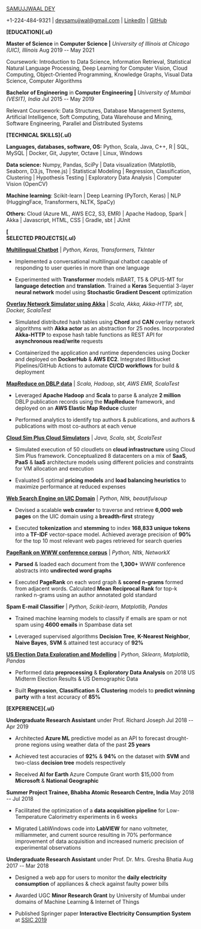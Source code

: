 [SAMUJJWAAL DEY](https://samujjwaal.me)

+1-224-484-9321 \| <deysamujjwal@gmail.com> \| [LinkedIn](https://www.linkedin.com/in/samujjwaal/) \| [GitHub](https://github.com/samujjwaal?tab=repositories)

**[EDUCATION]{.ul}**

**Master of Science** in **Computer Science \|** *University of Illinois at Chicago (UIC), Illinois* Aug 2019 -- May 2021

Coursework: Introduction to Data Science, Information Retrieval, Statistical Natural Language Processing, Deep Learning for Computer Vision, Cloud Computing, Object-Oriented Programming, Knowledge Graphs, Visual Data Science, Computer Algorithms

**Bachelor of Engineering** in **Computer Engineering \|** *University of Mumbai (VESIT), India* Jul 2015 -- May 2019

Relevant Coursework: Data Structures, Database Management Systems, Artificial Intelligence, Soft Computing, Data Warehouse and Mining, Software Engineering, Parallel and Distributed Systems

**[TECHNICAL SKILLS]{.ul}**

**Languages, databases, software, OS:** Python, Scala, Java, C++, R \| SQL, MySQL \| Docker, Git, Jupyter, Octave \| Linux, Windows

**Data science:** Numpy, Pandas, SciPy \| Data visualization (Matplotlib, Seaborn, D3.js, Three.js) \| Statistical Modeling \| Regression, Classification, Clustering \| Hypothesis Testing \| Exploratory Data Analysis \| Computer Vision (OpenCV)

**Machine learning**: Scikit-learn \| Deep Learning (PyTorch, Keras) \| NLP (HuggingFace, Transformers, NLTK, SpaCy)

**Others:** Cloud (Azure ML, AWS EC2, S3, EMR) \| Apache Hadoop, Spark \| Akka \| Javascript, HTML, CSS \| Gradle, sbt \| JUnit

**[\
SELECTED PROJECTS]{.ul}**

**[Multilingual Chatbot](https://github.com/samujjwaal/multilingual-chatbot)** \| *Python, Keras, Transformers, TkInter*

-   Implemented a conversational multilingual chatbot capable of responding to user queries in more than one language

-   Experimented with **Transformer** models mBART, T5 & OPUS-MT for **language detection** and **translation**. Trained a **Keras** Sequential 3-layer **neural network** model using **Stochastic Gradient Descent** optimization

**[Overlay Network Simulator using Akka](https://github.com/samujjwaal/akka-overlay-net-sim)** \| *Scala, Akka, Akka-HTTP, sbt, Docker, ScalaTest*

-   Simulated distributed hash tables using **Chord** and **CAN** overlay network algorithms with **Akka actor** as an abstraction for 25 nodes. Incorporated **Akka-HTTP** to expose hash table functions as REST API for **asynchronous read/write** requests

-   Containerized the application and runtime dependencies using Docker and deployed on **DockerHub** & **AWS EC2**. Integrated Bitbucket Pipelines/GitHub Actions to automate **CI/CD workflows** for build & deployment

**[MapReduce on DBLP data](https://github.com/samujjwaal/dblp-mapreduce)** \| *Scala, Hadoop, sbt, AWS EMR, ScalaTest*

-   Leveraged **Apache Hadoop** and **Scala** to parse & analyze **2 million** DBLP publication records using the **MapReduce** framework, and deployed on an **AWS Elastic Map Reduce** cluster

-   Performed analytics to identify top authors & publications, and authors & publications with most co-authors at each venue

**[Cloud Sim Plus Cloud Simulators](https://github.com/samujjwaal/cloud-simulators)** \| *Java,* *Scala, sbt, ScalaTest*

-   Simulated execution of 50 cloudlets on **cloud infrastructure** using Cloud Sim Plus framework. Conceptualized 8 datacenters on a mix of **SaaS**, **PaaS** & **IaaS** architecture models using different policies and constraints for VM allocation and execution

-   Evaluated 5 optimal **pricing models** and **load balancing heuristics** to maximize performance at reduced expenses

**[Web Search Engine on UIC Domain](https://github.com/samujjwaal/uic-search-engine)** \| *Python, Nltk, beautifulsoup*

-   Devised a scalable **web crawler** to traverse and retrieve **6,000 web pages** on the UIC domain using a **breadth-first** strategy

-   Executed **tokenization** and **stemming** to index **168,833 unique tokens** into a **TF-IDF** vector-space model. Achieved average precision of **90%** for the top 10 most relevant web pages retrieved for search queries

**[PageRank on WWW conference corpus](https://github.com/samujjwaal/PageRank-WWW-Corpus)** \| *Python, Nltk, NetworkX*

-   **Parsed** & loaded each document from the **1,300+** WWW conference abstracts into **undirected word graphs**

-   Executed **PageRank** on each word graph & **scored n-grams** formed from adjacent words. Calculated **Mean Reciprocal Rank** for top-k ranked n-grams using an author annotated gold standard

**Spam E-mail Classifier** \| *Python, Scikit-learn, Matplotlib, Pandas*

-   Trained machine learning models to classify if emails are spam or not spam using **4600 emails** in Spambase data set

-   Leveraged supervised algorithms **Decision Tree**, **K-Nearest Neighbor**, **Naive Bayes**, **SVM** & attained test accuracy of **92%**

**[US Election Data Exploration and Modelling](https://github.com/samujjwaal/Modelling-US-Election-Data)** \| *Python, Sklearn, Matplotlib, Pandas*

-   Performed data **preprocessing** & **Exploratory Data Analysis** on 2018 US Midterm Election Results & US Demographic Data

-   Built **Regression**, **Classification** & **Clustering** models to **predict winning party** with a test accuracy of **85%**

**[EXPERIENCE]{.ul}**

**Undergraduate Research Assistant** under Prof. Richard Joseph Jul 2018 -- Apr 2019

-   Architected **Azure ML** predictive model as an API to forecast drought-prone regions using weather data of the past **25 years**

-   Achieved test accuracies of **92%** & **94%** on the dataset with **SVM** and two-class **decision tree** models respectively

-   Received **AI for Earth** Azure Compute Grant worth \$15,000 from **Microsoft** & **National Geographic**

**Summer Project Trainee, Bhabha Atomic Research Centre, India** May 2018 -- Jul 2018

-   Facilitated the optimization of a **data acquisition pipeline** for Low-Temperature Calorimetry experiments in 6 weeks

-   Migrated LabWindows code into **LabVIEW** for nano voltmeter, milliammeter, and current source resulting in 70% performance improvement of data acquisition and increased numeric precision of experimental observations

**Undergraduate Research Assistant** under Prof. Dr. Mrs. Gresha Bhatia Aug 2017 -- Mar 2018

-   Designed a web app for users to monitor the **daily electricity consumption** of appliances & check against faulty power bills

-   Awarded UGC **Minor Research Grant** by University of Mumbai under domains of Machine Learning & Internet of Things

-   Published Springer paper **Interactive Electricity Consumption System** at [SSIC 2019](https://link.springer.com/chapter/10.1007/978-981-13-8406-6_35)
